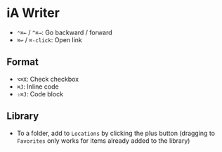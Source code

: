 # iA Writer

- `⌃⌘←` / `^⌘→`: Go backward / forward
- `⌘↩` / `⌘-click`: Open link

## Format

- `⌥⌘X`: Check checkbox
- `⌘J`: Inline code
- `⇧⌘J`: Code block

## Library

- To a folder, add to `Locations` by clicking the plus button (dragging to `Favorites` only works for items already added to the library)
